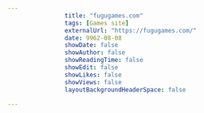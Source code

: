 ---
                title: "fugugames.com"
                tags: [Games site]
                externalUrl: "https://fugugames.com/"
                date: 9962-08-08
                showDate: false
                showAuthor: false
                showReadingTime: false
                showEdit: false
                showLikes: false
                showViews: false
                layoutBackgroundHeaderSpace: false
                ---
